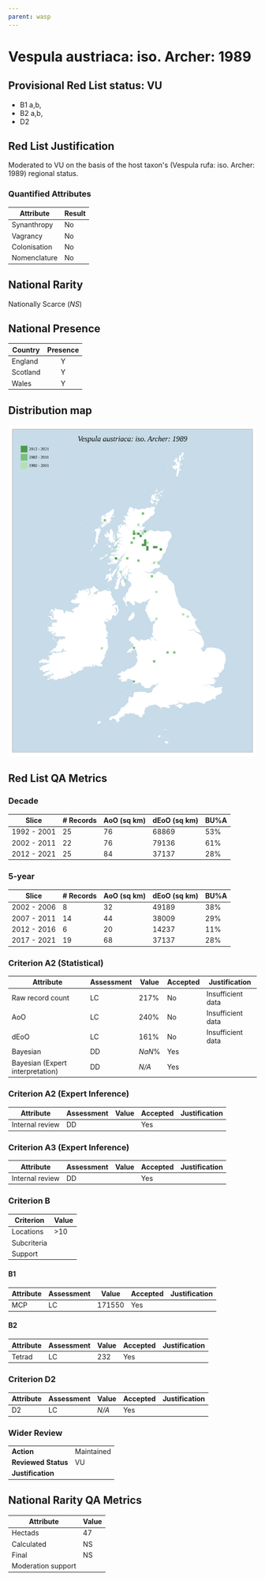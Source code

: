 ```yaml
---
parent: wasp
---
```

# Vespula austriaca: iso. Archer: 1989

## Provisional Red List status: VU
- B1 a,b, 
- B2 a,b, 
- D2

## Red List Justification
Moderated to VU on the basis of the host taxon's (Vespula rufa: iso. Archer: 1989) regional status.
### Quantified Attributes
|Attribute|Result|
|---|---|
|Synanthropy|No|
|Vagrancy|No|
|Colonisation|No|
|Nomenclature|No|


## National Rarity
Nationally Scarce (*NS*)

## National Presence
|Country|Presence
|---|:-:|
|England|Y|
|Scotland|Y|
|Wales|Y|


## Distribution map
![](../map/99.svg)

## Red List QA Metrics
### Decade
| Slice | # Records | AoO (sq km) | dEoO (sq km) |BU%A |
|---|---|---|---|---|
|1992 - 2001|25|76|68869|53%|
|2002 - 2011|22|76|79136|61%|
|2012 - 2021|25|84|37137|28%|
### 5-year
| Slice | # Records | AoO (sq km) | dEoO (sq km) |BU%A |
|---|---|---|---|---|
|2002 - 2006|8|32|49189|38%|
|2007 - 2011|14|44|38009|29%|
|2012 - 2016|6|20|14237|11%|
|2017 - 2021|19|68|37137|28%|
### Criterion A2 (Statistical)
|Attribute|Assessment|Value|Accepted|Justification
|---|---|---|---|---|
|Raw record count|LC|217%|No|Insufficient data|
|AoO|LC|240%|No|Insufficient data|
|dEoO|LC|161%|No|Insufficient data|
|Bayesian|DD|*NaN*%|Yes||
|Bayesian (Expert interpretation)|DD|*N/A*|Yes||
### Criterion A2 (Expert Inference)
|Attribute|Assessment|Value|Accepted|Justification
|---|---|---|---|---|
|Internal review|DD||Yes||
### Criterion A3 (Expert Inference)
|Attribute|Assessment|Value|Accepted|Justification
|---|---|---|---|---|
|Internal review|DD||Yes||
### Criterion B
|Criterion| Value|
|---|---|
|Locations|>10|
|Subcriteria||
|Support||
#### B1
|Attribute|Assessment|Value|Accepted|Justification
|---|---|---|---|---|
|MCP|LC|171550|Yes||
#### B2
|Attribute|Assessment|Value|Accepted|Justification
|---|---|---|---|---|
|Tetrad|LC|232|Yes||
### Criterion D2
|Attribute|Assessment|Value|Accepted|Justification
|---|---|---|---|---|
|D2|LC|*N/A*|Yes||
### Wider Review
|  |  |
|---|---|
|**Action**|Maintained|
|**Reviewed Status**|VU|
|**Justification**||


## National Rarity QA Metrics
|Attribute|Value|
|---|---|
|Hectads|47|
|Calculated|NS|
|Final|NS|
|Moderation support||



